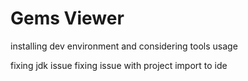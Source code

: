 # Gems Viewer

installing dev environment and considering tools usage

fixing jdk issue
fixing issue with project import to ide
